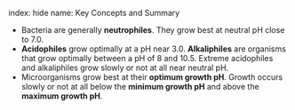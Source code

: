 index: hide
name: Key Concepts and Summary

  * Bacteria are generally  **neutrophiles**. They grow best at neutral pH close to 7.0.
  *  **Acidophiles** grow optimally at a pH near 3.0.  **Alkaliphiles** are organisms that grow optimally between a pH of 8 and 10.5. Extreme acidophiles and alkaliphiles grow slowly or not at all near neutral pH.
  * Microorganisms grow best at their  **optimum growth pH**. Growth occurs slowly or not at all below the  **minimum growth pH** and above the  **maximum growth pH**.
